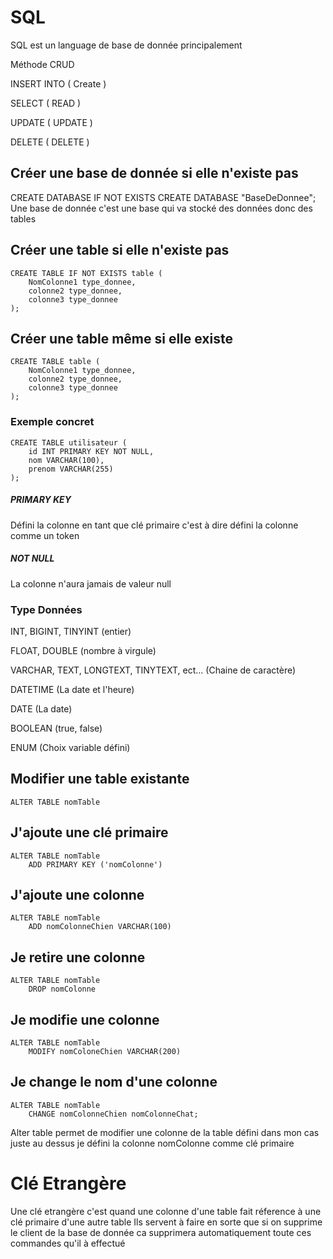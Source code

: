 # SQL
SQL est un language de base de donnée principalement

Méthode CRUD 

INSERT INTO ( Create )

SELECT ( READ )

UPDATE ( UPDATE )

DELETE ( DELETE )

## Créer une base de donnée si elle n'existe pas
CREATE DATABASE IF NOT EXISTS
CREATE DATABASE "BaseDeDonnee"; Une base de donnée c'est une base qui va stocké des données donc des tables

## Créer une table si elle n'existe pas
    CREATE TABLE IF NOT EXISTS table (
        NomColonne1 type_donnee,
        colonne2 type_donnee,
        colonne3 type_donnee
    );
## Créer une table même si elle existe
    CREATE TABLE table (
        NomColonne1 type_donnee,
        colonne2 type_donnee,
        colonne3 type_donnee
    );

### Exemple concret
    CREATE TABLE utilisateur (
        id INT PRIMARY KEY NOT NULL,
        nom VARCHAR(100),
        prenom VARCHAR(255)
    );


##### PRIMARY KEY 
Défini la colonne en tant que clé primaire
c'est à dire défini la colonne comme un token

##### NOT NULL 
La colonne n'aura jamais de valeur null

### Type Données

INT, BIGINT, TINYINT (entier)

FLOAT, DOUBLE (nombre à virgule)

VARCHAR, TEXT, LONGTEXT, TINYTEXT, ect... (Chaine de caractère)

DATETIME (La date et l'heure)

DATE (La date)

BOOLEAN (true, false)

ENUM (Choix variable défini)


## Modifier une table existante
    ALTER TABLE nomTable


## J'ajoute une clé primaire
    ALTER TABLE nomTable
        ADD PRIMARY KEY ('nomColonne')
## J'ajoute une colonne
    ALTER TABLE nomTable
        ADD nomColonneChien VARCHAR(100)
## Je retire une colonne
    ALTER TABLE nomTable
        DROP nomColonne
## Je modifie une colonne
    ALTER TABLE nomTable
        MODIFY nomColoneChien VARCHAR(200)
## Je change le nom d'une colonne
    ALTER TABLE nomTable
        CHANGE nomColonneChien nomColonneChat;

Alter table permet de modifier une colonne de la table défini dans mon cas juste au dessus je défini la colonne nomColonne comme clé primaire


# Clé Etrangère 
Une clé etrangère c'est quand une colonne d'une table fait réference à une clé primaire d'une autre table
Ils servent à faire en sorte que si on supprime le client de la base de donnée ca supprimera automatiquement toute ces commandes qu'il à effectué


